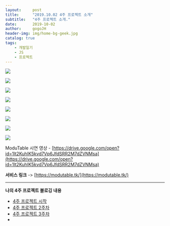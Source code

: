 ```yaml
---
layout:     post
title:      "2019.10.02 4주 프로젝트 소개"
subtitle:   "4주 프로젝트 소개."
date:       2019-10-02
author:     gogoJH
header-img: img/home-bg-geek.jpg
catalog: true
tags:
    - 개발일기
    - JS
    - 프로젝트
---
```


![](https://k.kakaocdn.net/dn/b9HuvM/btqwvqPdx5y/ksKNCSgh47Tq2z5zYAP170/img.png)

![](https://k.kakaocdn.net/dn/ea9pkl/btqwvg69Zer/MYwimGN5Kvgb7ikgTclQl0/img.png)

![](https://k.kakaocdn.net/dn/d3MgS2/btqwyBO8xJ0/VST8eOMC7CtaVD4nkKTCbk/img.png)

![](https://k.kakaocdn.net/dn/MJFRP/btqwyDMW8Qt/MfArqF2iJxi5qrfkglDCB1/img.png)

![](https://k.kakaocdn.net/dn/BEuNM/btqwviYh9fu/GNK0VZ9rg5yC4aEGbz7If0/img.png)

![](https://k.kakaocdn.net/dn/byPZaH/btqwwYLhfcV/9gJAw1Sf2ZklSvtI4to3zK/img.png)

![](https://k.kakaocdn.net/dn/PKL6n/btqwvLMtrDl/awntdimVeKV3bvinIeSZ7k/img.png)

![](https://k.kakaocdn.net/dn/d5AG2N/btqwxScNuiD/1dz54wsKKTeRwO9cXiwkKk/img.png)

ModuTable  시연 영상 - [https://drive.google.com/open?id=1lt2KuhIK5kvd7Vp6JfdSRR2M7dZVNMsa](https://drive.google.com/open?id=1lt2KuhIK5kvd7Vp6JfdSRR2M7dZVNMsa)


**서비스 링크** -> [https://modutable.tk/](https://modutable.tk/)

----------

**나의 4주 프로젝트 블로깅 내용**

 - [4주 프로젝트 시작](https://gogojh.github.io/2019/09/12/4%EC%A3%BC-%ED%94%84%EB%A1%9C%EC%A0%9D%ED%8A%B8-%EC%8B%9C%EC%9E%91/)
 - [4주 프로젝트 2주차](https://gogojh.github.io/2019/09/18/4%EC%A3%BC-%ED%94%84%EB%A1%9C%EC%A0%9D%ED%8A%B8-2%EC%A3%BC%EC%B0%A8/)
 - [4주 프로젝트 3주차](https://gogojh.github.io/2019/09/25/4%EC%A3%BC-%ED%94%84%EB%A1%9C%EC%A0%9D%ED%8A%B8-3%EC%A3%BC%EC%B0%A8/)
 - 



<!--stackedit_data:
eyJoaXN0b3J5IjpbMTc1MzQ3OTEzMywtMTY4NjM2MDc2NiwyNT
EyMzY2MDAsLTExNjU3NTYyMF19
-->